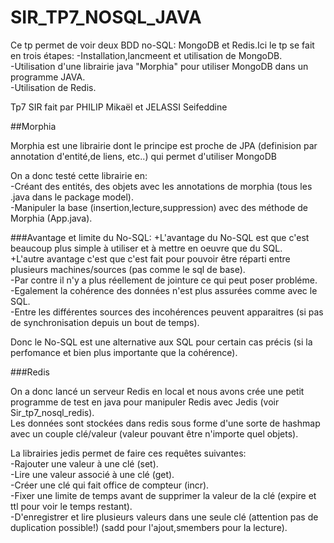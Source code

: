 # SIR_TP7_NOSQL_JAVA

Ce tp permet de voir deux BDD no-SQL: MongoDB et Redis.Ici le tp se fait en trois étapes:
-Installation,lancmeent et utilisation de MongoDB.  
-Utilisation d'une librairie java "Morphia" pour utiliser MongoDB dans un programme JAVA.  
-Utilisation de Redis.  

Tp7 SIR fait par PHILIP Mikaël et JELASSI Seifeddine

##Morphia

Morphia est une librairie dont le principe est proche de JPA (definision par annotation d'entité,de liens, etc..) qui permet d'utiliser MongoDB

On a donc testé cette librairie en:  
-Créant des entités, des objets avec les annotations de morphia (tous les .java dans le package model).  
-Manipuler la base (insertion,lecture,suppression) avec des méthode de Morphia (App.java).  

###Avantage et limite du No-SQL:
+L'avantage du No-SQL est que c'est beaucoup plus simple à utiliser et à mettre en oeuvre que du SQL.  
+L'autre avantage c'est que c'est fait pour pouvoir être réparti entre plusieurs machines/sources (pas comme le sql de base).  
-Par contre il n'y a plus réellement de jointure ce qui peut poser probléme.  
-Egalement la cohérence des données n'est plus assurées comme avec le SQL.  
-Entre les différentes sources des incohérences peuvent apparaitres (si pas de synchronisation depuis un bout de temps).  

Donc le No-SQL est une alternative aux SQL pour certain cas précis (si la perfomance et bien plus importante que la cohérence).  

###Redis

On a donc lancé un serveur Redis en local et nous avons crée une petit programme de test en java pour manipuler Redis avec Jedis (voir Sir_tp7_nosql_redis).  
Les données sont stockées dans redis sous forme d'une sorte de hashmap avec un couple clé/valeur (valeur pouvant être n'importe quel objets).  

La librairies jedis permet de faire ces requêtes suivantes:  
-Rajouter une valeur à une clé (set).  
-Lire une valeur associé à une clé (get).  
-Créer une clé qui fait office de compteur (incr).  
-Fixer une limite de temps avant de supprimer la valeur de la clé (expire et ttl pour voir le temps restant).  
-D'enregistrer et lire plusieurs valeurs dans une seule clé (attention pas de duplication possible!) (sadd pour l'ajout,smembers pour la lecture).  
